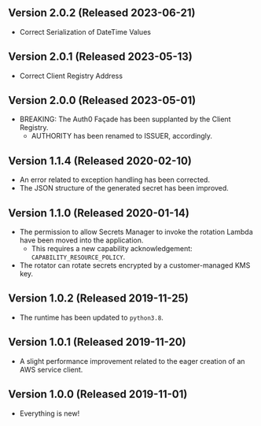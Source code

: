 ## Version 2.0.2 (Released 2023-06-21)

- Correct Serialization of DateTime Values

## Version 2.0.1 (Released 2023-05-13)

- Correct Client Registry Address

## Version 2.0.0 (Released 2023-05-01)

- BREAKING: The Auth0 Façade has been supplanted by the Client Registry.
  - AUTHORITY has been renamed to ISSUER, accordingly.

## Version 1.1.4 (Released 2020-02-10)

- An error related to exception handling has been corrected.
- The JSON structure of the generated secret has been improved.

## Version 1.1.0 (Released 2020-01-14)

- The permission to allow Secrets Manager to invoke the rotation Lambda have been moved into the application.
  - This requires a new capability acknowledgement: `CAPABILITY_RESOURCE_POLICY`.
- The rotator can rotate secrets encrypted by a customer-managed KMS key.

## Version 1.0.2 (Released 2019-11-25)

- The runtime has been updated to `python3.8`.

## Version 1.0.1 (Released 2019-11-20)

- A slight performance improvement related to the eager creation of an AWS service client.

## Version 1.0.0 (Released 2019-11-01)

- Everything is new!
